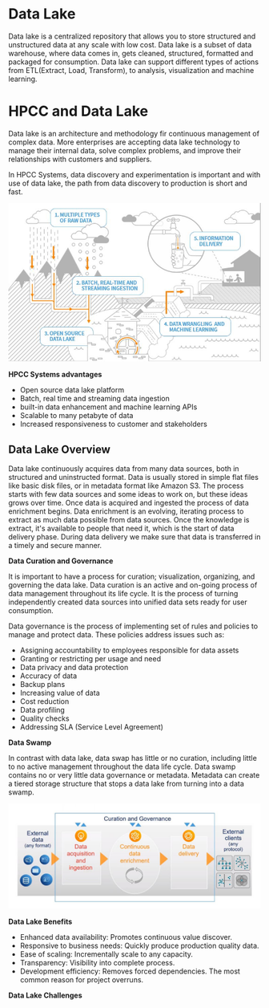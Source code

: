 # Data Lake

Data lake is a centralized repository that allows you to store structured and unstructured data at any scale with low cost. Data lake is a subset of data warehouse, where data comes in, gets cleaned, structured, formatted and packaged for consumption. Data lake can support different types of actions from ETL(Extract, Load, Transform), to analysis, visualization and machine learning.

# HPCC and Data Lake

Data lake is an architecture and methodology fir continuous management of complex data. More enterprises are accepting data lake technology to manage their internal data, solve complex problems, and improve their relationships with customers and suppliers.

In HPCC Systems, data discovery and experimentation is important and with use of data lake, the path from data discovery to production is short and fast.

![Data Lake Overview](./Images/waterMark.JPG)

**HPCC Systems advantages**

- Open source data lake platform
- Batch, real time and streaming data ingestion
- built-in data enhancement and machine learning APIs
- Scalable to many petabyte of data
- Increased responsiveness to customer and stakeholders

## Data Lake Overview

Data lake continuously acquires data from many data sources, both in structured and uninstructed format. Data is usually stored in simple flat files like basic disk files, or in metadata format like Amazon S3.
The process starts with few data sources and some ideas to work on, but these ideas grows over time.
Once data is acquired and ingested the process of data enrichment begins. Data enrichment is an evolving, iterating process to extract as much data possible from data sources. Once the knowledge is extract, it's available to people that need it, which is the start of data delivery phase. During data delivery we make sure that data is transferred in a timely and secure manner.

**Data Curation and Governance**

It is important to have a process for curation; visualization, organizing, and governing the data lake. Data curation is an active and on-going process of data management throughout its life cycle. It is the process of turning independently created data sources into unified data sets ready for user consumption.

Data governance is the process of implementing set of rules and policies to manage and protect data. These policies address issues such as:

- Assigning accountability to employees responsible for data assets
- Granting or restricting per usage and need
- Data privacy and data protection
- Accuracy of data
- Backup plans
- Increasing value of data
- Cost reduction
- Data profiling
- Quality checks
- Addressing SLA (Service Level Agreement)

**Data Swamp**

In contrast with data lake, data swap has little or no curation, including little to no active management throughout the data life cycle. Data swamp contains no or very little data governance or metadata. Metadata can create a tiered storage structure that stops a data lake from turning into a data swamp.

![Data Lake Overview](./Images/dataLakeOverview.JPG)

**Data Lake Benefits**

- Enhanced data availability: Promotes continuous value discover.
- Responsive to business needs: Quickly produce production quality data.
- Ease of scaling: Incrementally scale to any capacity.
- Transparency: Visibility into complete process.
- Development efficiency: Removes forced dependencies. The most common reason for project overruns.

**Data Lake Challenges**
